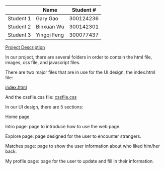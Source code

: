 |		|	Name		|	Student #   |
|  ----  | ----  | ----  |
|	Student 1	| Gary 	Gao 	|	300124236	|
|	Student 2	| Binxuan Wu	|	300142301	|
|	Student 3	| Yingqi Feng 	|	300077437	|

 [Project Description](CSI3140%20Project%20D1.pdf)

 In our project, there are several folders in order to contain the html file, images, css file, and javascript files.

There are two major files that are in use for the UI design, 
the index.html file: 

[index.html](https://github.com/professor-forward/project-cereal-killers/blob/main/Project/index.html)

And the cssfile.css file:
[cssfile.css](https://github.com/professor-forward/project-cereal-killers/blob/main/Project/css/cssfile.css)

In our UI design, there are 5 sections:

Home page

Intro page: page to introduce how to use the web page.

Explore page: page designed for the user to encounter strangers.

Matches page: page to show the user information about who liked him/her back.

My profile page: page for the user to update and fill in their information.

